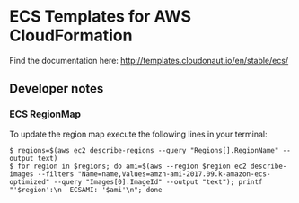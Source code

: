# ECS Templates for AWS CloudFormation

Find the documentation here: http://templates.cloudonaut.io/en/stable/ecs/

## Developer notes

### ECS RegionMap
To update the region map execute the following lines in your terminal:

```
$ regions=$(aws ec2 describe-regions --query "Regions[].RegionName" --output text)
$ for region in $regions; do ami=$(aws --region $region ec2 describe-images --filters "Name=name,Values=amzn-ami-2017.09.k-amazon-ecs-optimized" --query "Images[0].ImageId" --output "text"); printf "'$region':\n  ECSAMI: '$ami'\n"; done
```

